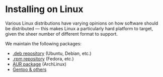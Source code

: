 # Installing on Linux

Various Linux distributions have varying opinions on how software should be distributed — this makes Linux a particularly hard platform to target, given the sheer number of different format to support.

We maintain the following packages:

* [.deb repository](ubuntu-and-debian.md) \(Ubuntu, Debian, etc.\)
* [.rpm repository](fedora.md) \(Fedora, etc.\)
* [AUR package](archlinux.md) \(ArchLinux\)
* [Gentoo & others](gentoo.md)



